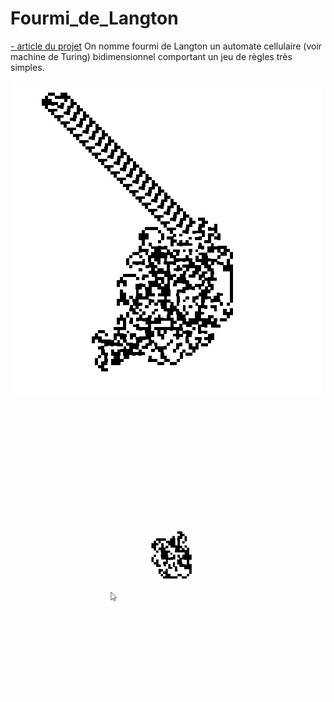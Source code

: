 # Fourmi_de_Langton
[- article du projet](https://www.blogrudydavid.fr//Articles/Programmation/Fourmi_de_Langton18207.php)
On nomme fourmi de Langton un automate cellulaire (voir machine de Turing) bidimensionnel comportant un jeu de règles très simples.

![center](pictures/Fourmi.png)
![center](pictures/fourmi.gif)
